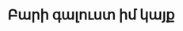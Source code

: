 <!-- index.html -->
<!DOCTYPE html>
<html>
<head><title>My Site</title></head>
<body>
  <h1>Բարի գալուստ իմ կայք</h1>
</body>
</html>
